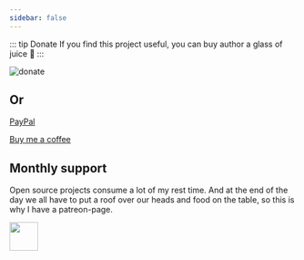 ```yaml
---
sidebar: false
---
```


::: tip Donate
If you find this project useful, you can buy author a glass of juice :tropical_drink:
:::

![donate](https://gitee.com/panjiachen/gitee-cdn/raw/master/vue-element-admin-site/bd273f0d-83a0-4ef2-92e1-9ac8ed3746b9.png)

## Or

[PayPal](https://www.paypal.me/panfree23)

[Buy me a coffee](https://www.buymeacoffee.com/Pan)

## Monthly support

Open source projects consume a lot of my rest time. And at the end of the day we all have to put a roof over our heads and food on the table, so this is why I have a patreon-page.

<a target="_blank" href="https://www.patreon.com/panjiachen">
<img src="https://c5.patreon.com/external/logo/become_a_patron_button@2x.png" height="50">
</a>
